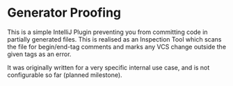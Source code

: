 # Generator Proofing

This is a simple IntelliJ Plugin preventing you from committing code in partially generated files. This is realised
as an Inspection Tool which scans the file for begin/end-tag comments and marks any VCS change outside the given tags as an
error.

It was originally written for a very specific internal use case, and is not configurable so far (planned milestone).